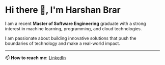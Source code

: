 # Hi there 👋, I'm Harshan Brar  

I am a recent **Master of Software Engineering** graduate with a strong interest in machine learning, programming, and cloud technologies.  

I am passionate about building innovative solutions that push the boundaries of technology and make a real-world impact.  

---

📫 **How to reach me:** [LinkedIn](https://www.linkedin.com/in/harshan-brar) 

<!--
I am a healthcare professional and **Master of Software Engineering and Information Technology** graduate seeking to merge clinical expertise with advanced AI and software solutions.  

I am passionate about leveraging machine learning, programming, and cloud technologies to create innovative healthcare solutions that enhance patient care.  
-->

<!--
**S3AN-7/S3AN-7** is a ✨ _special_ ✨ repository because its `README.md` (this file) appears on your GitHub profile.

Here are some ideas to get you started:

- 🔭 I’m currently working on ...
- 🌱 I’m currently learning ...
- 👯 I’m looking to collaborate on ...
- 🤔 I’m looking for help with ...
- 💬 Ask me about ...
- 📫 How to reach me: ...
- 😄 Pronouns: ...
- ⚡ Fun fact: ...
-->
